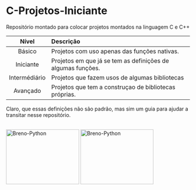 # C-Projetos-Iniciante

Repositório montado para colocar projetos montados na linguagem C e C++

Nível | Descrição 
:---: | :---
Básico | Projetos com uso apenas das funções nativas.
Iniciante | Projetos em que já se tem as definições de algumas funções.
Intermédiário | Projetos que fazem usos de algumas bibliotecas
Avançado | Projetos que tem a construçao de bibliotecas próprias.

Claro, que essas definições não são padrão, mas sim um guia para ajudar a transitar nesse repositório.

<div style="display: inline_block"><br>
<img align="center" alt="Breno-Python" height="150" width="200" src="https://cdn.jsdelivr.net/gh/devicons/devicon/icons/c/c-original.svg" />
<img align="center" alt="Breno-Python" height="150" width="200" src="https://cdn.jsdelivr.net/gh/devicons/devicon/icons/cplusplus/cplusplus-original.svg" />
</div>
